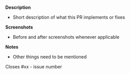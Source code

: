 **Description**

- Short description of what this PR implements or fixes

**Screenshots**

- Before and after screenshots whenever applicable

**Notes**

- Other things need to be mentioned

Closes #xx - issue number
